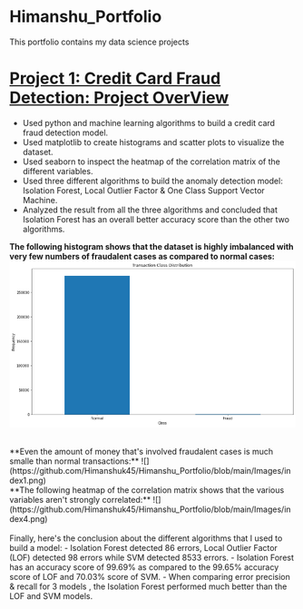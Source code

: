# Himanshu_Portfolio
This portfolio contains my data science projects

# [Project 1: Credit Card Fraud Detection: Project OverView](https://github.com/Himanshuk45/Himanshu_Portfolio/blob/main/CreditCard_FraudDetection.ipynb)
- Used python and machine learning algorithms to build a credit card fraud detection model. <br />
- Used matplotlib to create histograms and scatter plots to visualize the dataset. <br />
- Used seaborn to inspect the heatmap of the correlation matrix of the different variables. <br />
- Used three different algorithms to build the anomaly detection model: Isolation Forest, Local Outlier Factor & One Class Support Vector Machine. <br />
- Analyzed the result from all the three algorithms and concluded that Isolation Forest has an overall better accuracy score than the other two algorithms.

**The following histogram shows that the dataset is highly imbalanced with very few numbers of fraudalent cases as compared to normal cases:** <br />
![](https://github.com/Himanshuk45/Himanshu_Portfolio/blob/main/Images/index.png)

<br />
**Even the amount of money that's involved fraudalent cases is much smalle than normal transactions:**
![](https://github.com/Himanshuk45/Himanshu_Portfolio/blob/main/Images/index1.png)
<br />
**The following heatmap of the correlation matrix shows that the various variables aren't strongly correlated:**
![](https://github.com/Himanshuk45/Himanshu_Portfolio/blob/main/Images/index4.png)
<br /><br />
Finally, here's the conclusion about the different algorithms that I used to build a model:
- Isolation Forest detected 86 errors, Local Outlier Factor (LOF) detected 98 errors while SVM detected 8533 errors.
- Isolation Forest has an accuracy score of 99.69% as compared to the 99.65% accuracy score of LOF and 70.03% score of SVM.
- When comparing error precision & recall for 3 models , the Isolation Forest performed much better than the LOF and SVM models.
